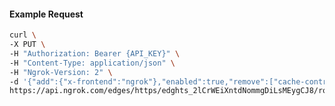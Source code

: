 <!-- Code generated for API Clients. DO NOT EDIT. -->

#### Example Request

```bash
curl \
-X PUT \
-H "Authorization: Bearer {API_KEY}" \
-H "Content-Type: application/json" \
-H "Ngrok-Version: 2" \
-d '{"add":{"x-frontend":"ngrok"},"enabled":true,"remove":["cache-control"]}' \
https://api.ngrok.com/edges/https/edghts_2lCrWEiXntdNommgDiLsMEygCJ8/routes/edghtsrt_2lCrWNiHqri2fwYvzQHaUzz5C5a/request_headers
```
